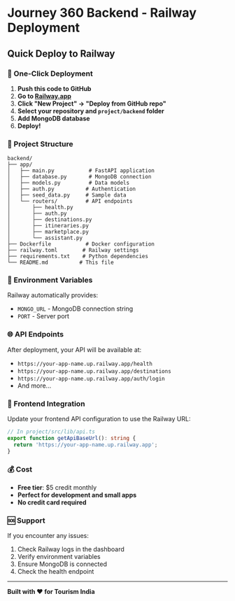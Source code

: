 # Journey 360 Backend - Railway Deployment

## Quick Deploy to Railway

### 🚀 One-Click Deployment

1. **Push this code to GitHub**
2. **Go to [Railway.app](https://railway.app)**
3. **Click "New Project" → "Deploy from GitHub repo"**
4. **Select your repository and `project/backend` folder**
5. **Add MongoDB database**
6. **Deploy!**

### 📁 Project Structure

```
backend/
├── app/
│   ├── main.py           # FastAPI application
│   ├── database.py       # MongoDB connection
│   ├── models.py         # Data models
│   ├── auth.py          # Authentication
│   ├── seed_data.py     # Sample data
│   └── routers/         # API endpoints
│       ├── health.py
│       ├── auth.py
│       ├── destinations.py
│       ├── itineraries.py
│       ├── marketplace.py
│       └── assistant.py
├── Dockerfile           # Docker configuration
├── railway.toml        # Railway settings
├── requirements.txt    # Python dependencies
└── README.md          # This file
```

### 🔧 Environment Variables

Railway automatically provides:
- `MONGO_URL` - MongoDB connection string
- `PORT` - Server port

### 🌐 API Endpoints

After deployment, your API will be available at:
- `https://your-app-name.up.railway.app/health`
- `https://your-app-name.up.railway.app/destinations`
- `https://your-app-name.up.railway.app/auth/login`
- And more...

### 📱 Frontend Integration

Update your frontend API configuration to use the Railway URL:

```typescript
// In project/src/lib/api.ts
export function getApiBaseUrl(): string {
  return 'https://your-app-name.up.railway.app';
}
```

### 💰 Cost
- **Free tier**: $5 credit monthly
- **Perfect for development and small apps**
- **No credit card required**

### 🆘 Support
If you encounter any issues:
1. Check Railway logs in the dashboard
2. Verify environment variables
3. Ensure MongoDB is connected
4. Check the health endpoint

---
**Built with ❤️ for Tourism India**
